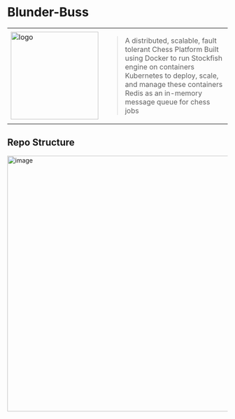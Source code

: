 # Blunder-Buss

<table>
  <tr>
    <td>
      <img width="200" height="200" src="https://github.com/user-attachments/assets/8b04a95e-fbc1-4edd-bfd6-1c5286e9ca0c" alt="logo"/>
    </td>
    <td>
      <blockquote>
        A distributed, scalable, fault tolerant Chess Platform  
        Built using Docker to run Stockfish engine on containers  
        Kubernetes to deploy, scale, and manage these containers  
        Redis as an in-memory message queue for chess jobs
      </blockquote>
    </td>
  </tr>
</table>

## Repo Structure
<img width="641" height="584" alt="image" src="https://github.com/user-attachments/assets/198fa812-e60a-4e30-af72-6ad214559c7f" />

